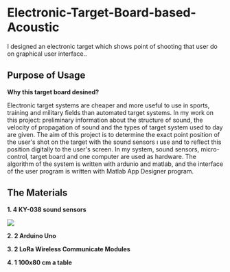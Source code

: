 # Electronic-Target-Board-based-Acoustic
I designed an electronic target which shows point of shooting that user do on graphical user interface..

## Purpose of Usage
**Why this target board desined?**

  Electronic target systems are cheaper and more useful to use in sports, training and
military fields than automated target systems. In my work on this project: 
preliminary information about the structure of sound, the velocity of propagation of sound
and the types of target system used to day are given. The aim of this project is to determine
the exact point position of the user's shot on the target with the sound sensors ı use and to
reflect this position digitally to the user's screen.
In my system, sound sensors, micro-control, target board and one computer are used 
as hardware. The algorithm of the system is written with ardunio and matlab, and the
interface of the user program is written with Matlab App Designer program.
## The Materials
**1. 4 KY-038 sound sensors** 

<img src="https://encrypted-tbn0.gstatic.com/images?q=tbn:ANd9GcTrKz5g9eV9GKv5ljaBn1NXh3XH7tCKTMO96Q&usqp=CAU" width="">

**2. 2 Arduino Uno**

**3. 2 LoRa Wireless Communicate Modules**

**4. 1 100x80 cm a table**

